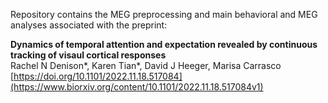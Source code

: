Repository contains the MEG preprocessing and main behavioral and MEG analyses associated with the preprint:<br>

<strong>Dynamics of temporal attention and expectation revealed by continuous tracking of visaul cortical responses</strong><br>
Rachel N Denison*, Karen Tian*, David J Heeger, Marisa Carrasco<br>
[https://doi.org/10.1101/2022.11.18.517084](https://www.biorxiv.org/content/10.1101/2022.11.18.517084v1)
